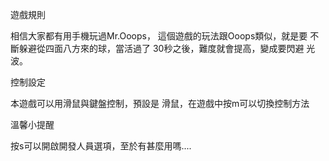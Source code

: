 遊戲規則

相信大家都有用手機玩過Mr.Ooops，
這個遊戲的玩法跟Ooops類似，就是要
不斷躲避從四面八方來的球，當活過了
30秒之後，難度就會提高，變成要閃避
光波。



控制設定

本遊戲可以用滑鼠與鍵盤控制，預設是
滑鼠，在遊戲中按m可以切換控制方法



溫馨小提醒

按s可以開啟開發人員選項，至於有甚麼用嗎....
